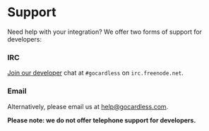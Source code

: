 # Support

Need help with your integration? We offer two forms of support for developers:

### IRC
[Join our developer](http://webchat.freenode.net/?channels=gocardless&uio=OT10cnVlJjExPTIzNiYxMj10cnVl51) chat at `#gocardless` on `irc.freenode.net`.

### Email
Alternatively, please email us at [help@gocardless.com](mailto:help@gocardless.com).

**Please note: we do not offer telephone support for developers.**
